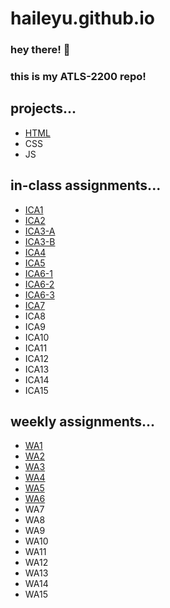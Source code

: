 # haileyu.github.io

### hey there! 👋
### this is my ATLS-2200 repo!  

## projects...
* [HTML](https://haileyu.github.io/haileyu/html-midterm/page1)
* CSS 
* JS 

## in-class assignments...
* [ICA1](/ica/hu-ica1.pdf)
* [ICA2](/ica/hu-ica2.pdf)
* [ICA3-A](https://haileyu.github.io/haileyu/ica/hu-ica3a)
* [ICA3-B](https://haileyu.github.io/haileyu/ica/hu-ica3b)
* [ICA4](https://haileyu.github.io/haileyu/ica/hu-ica4)
* [ICA5](https://haileyu.github.io/haileyu/ica/hu-ica5)
* [ICA6-1](https://haileyu.github.io/haileyu/ica/ica6/ica6-part1)
* [ICA6-2](https://haileyu.github.io/haileyu/ica/ica6/ica6-part2)
* [ICA6-3](https://haileyu.github.io/haileyu/ica/ica6/ica6-part3)
* [ICA7](https://haileyu.github.io/haileyu/ica/hu-ica7)
* ICA8
* ICA9
* ICA10
* ICA11
* ICA12
* ICA13
* ICA14
* ICA15

## weekly assignments...
* [WA1](https://haileyu.github.io/haileyu/wa/wa1)
* [WA2](https://haileyu.github.io/haileyu/wa/wa2)
* [WA3](https://haileyu.github.io/haileyu/wa/wa3)
* [WA4](https://haileyu.github.io/haileyu/wa/wa4)
* [WA5](https://haileyu.github.io/haileyu/wa/wa5)
* [WA6](https://haileyu.github.io/haileyu/wa/wa6)
* WA7
* WA8
* WA9
* WA10
* WA11
* WA12
* WA13
* WA14
* WA15